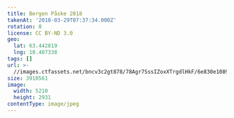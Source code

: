 ```yaml
---
title: Bergen Påske 2018
takenAt: '2018-03-29T07:37:34.000Z'
rotation: 0
license: CC BY-ND 3.0
geo:
  lat: 63.442819
  lng: 10.407338
tags: []
url: >-
  //images.ctfassets.net/bncv3c2gt878/78Agr7SssIZoxXTrgdlHkF/6e830e108946565dbbf4aae8eecac065/bergen-pske-2018_26306369007_o
size: 3910561
image:
  width: 5210
  height: 2931
contentType: image/jpeg
---
```


